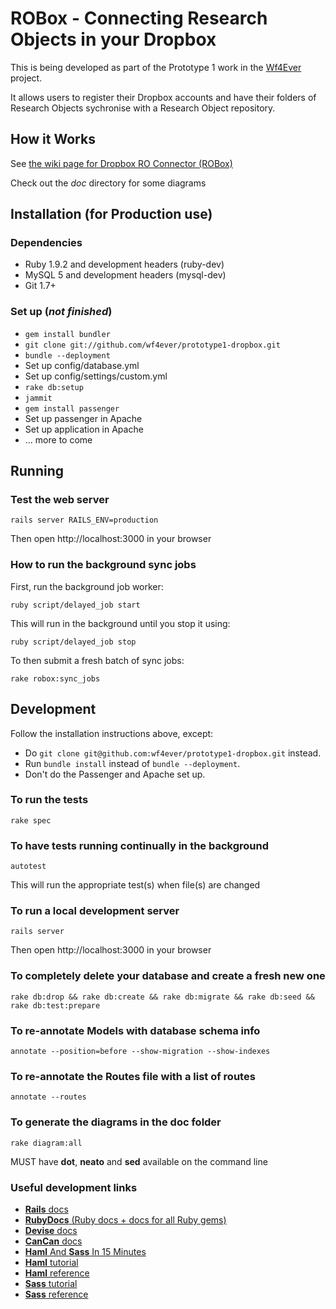 # ROBox - Connecting Research Objects in your Dropbox

This is being developed as part of the Prototype 1 work in the [Wf4Ever](http://www.wf4ever-project.org/) project.

It allows users to register their Dropbox accounts and have their folders of Research Objects sychronise with a Research Object repository.

## How it Works

See [the wiki page for Dropbox RO Connector (ROBox)](http://www.wf4ever-project.org/wiki/display/docs/Dropbox+RO+Connector+%28ROBox%29)

Check out the *doc* directory for some diagrams

## Installation (for Production use)

### Dependencies

* Ruby 1.9.2 and development headers (ruby-dev)
* MySQL 5 and development headers (mysql-dev)
* Git 1.7\+


### Set up (*not finished*)

* `gem install bundler`
* `git clone git://github.com/wf4ever/prototype1-dropbox.git`
* `bundle --deployment`
* Set up config/database.yml
* Set up config/settings/custom.yml
* `rake db:setup`
* `jammit`
* `gem install passenger`
* Set up passenger in Apache
* Set up application in Apache
* ... more to come

## Running

### Test the web server

    rails server RAILS_ENV=production

Then open http://localhost:3000 in your browser

### How to run the background sync jobs

First, run the background job worker:

    ruby script/delayed_job start

This will run in the background until you stop it using:

    ruby script/delayed_job stop

To then submit a fresh batch of sync jobs:

    rake robox:sync_jobs

## Development

Follow the installation instructions above, except:
* Do `git clone git@github.com:wf4ever/prototype1-dropbox.git` instead.
* Run `bundle install` instead of `bundle --deployment`.
* Don't do the Passenger and Apache set up.

### To run the tests

    rake spec

### To have tests running continually in the background

    autotest

This will run the appropriate test(s) when file(s) are changed

### To run a local development server

    rails server

Then open http://localhost:3000 in your browser

### To completely delete your database and create a fresh new one

    rake db:drop && rake db:create && rake db:migrate && rake db:seed && rake db:test:prepare

### To re-annotate Models with database schema info

    annotate --position=before --show-migration --show-indexes

### To re-annotate the Routes file with a list of routes

    annotate --routes

### To generate the diagrams in the doc folder

    rake diagram:all

MUST have **dot**, **neato** and **sed** available on the command line

### Useful development links

* [**Rails** docs](http://railsapi.com/)
* [**RubyDocs** (Ruby docs + docs for all Ruby gems)](http://rubydoc.info)
* [**Devise** docs](https://github.com/plataformatec/devise/wiki)
* [**CanCan** docs](https://github.com/ryanb/cancan/wiki)
* [**Haml** And **Sass** In 15 Minutes](http://www.slideshare.net/mokolabs/haml-and-sass-in-15-minutes)
* [**Haml** tutorial](http://haml-lang.com/tutorial.html)
* [**Haml** reference](http://haml-lang.com/docs/yardoc/file.HAML_REFERENCE.html)
* [**Sass** tutorial](http://sass-lang.com/tutorial.html)
* [**Sass** reference](http://sass-lang.com/docs/yardoc/file.SASS_REFERENCE.html)
